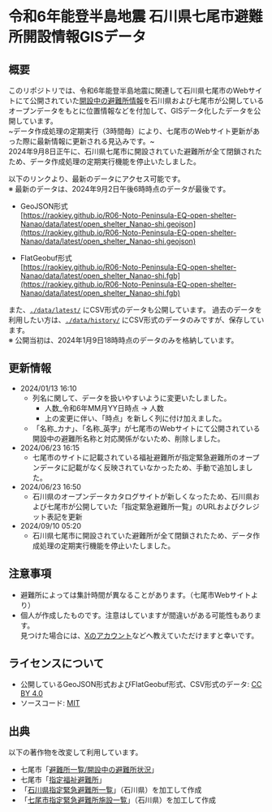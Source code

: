 # 令和6年能登半島地震 石川県七尾市避難所開設情報GISデータ

## 概要
このリポジトリでは、令和6年能登半島地震に関連して石川県七尾市のWebサイトにて公開されていた[開設中の避難所情報](https://www.city.nanao.lg.jp/bosai/mail/202401021200.html)を石川県および七尾市が公開しているオープンデータをもとに位置情報などを付加して、GISデータ化したデータを公開しています。  
~データ作成処理の定期実行（3時間毎）により、七尾市のWebサイト更新があった際に最新情報に更新される見込みです。~  
2024年9月8日正午に、石川県七尾市に開設されていた避難所が全て閉鎖されたため、データ作成処理の定期実行機能を停止いたしました。  

以下のリンクより、最新のデータにアクセス可能です。  
※ 最新のデータは、2024年9月2日午後6時時点のデータが最後です。  
- GeoJSON形式  
[https://raokiey.github.io/R06-Noto-Peninsula-EQ-open-shelter-Nanao/data/latest/open_shelter_Nanao-shi.geojson](https://raokiey.github.io/R06-Noto-Peninsula-EQ-open-shelter-Nanao/data/latest/open_shelter_Nanao-shi.geojson)  

- FlatGeobuf形式  
[https://raokiey.github.io/R06-Noto-Peninsula-EQ-open-shelter-Nanao/data/latest/open_shelter_Nanao-shi.fgb](https://raokiey.github.io/R06-Noto-Peninsula-EQ-open-shelter-Nanao/data/latest/open_shelter_Nanao-shi.fgb)


また、[`./data/latest/`](https://github.com/raokiey/R06-Noto-Peninsula-EQ-open-shelter-Nanao/tree/main/data/latest/) にCSV形式のデータも公開しています。 
過去のデータを利用したい方は、[`./data/history/`](https://github.com/raokiey/R06-Noto-Peninsula-EQ-open-shelter-Nanao/tree/main/data/history/) にCSV形式のデータのみですが、保存しています。  
※ 公開当初は、2024年1月9日18時時点のデータのみを格納しています。  

## 更新情報
- 2024/01/13 16:10
    - 列名に関して、データを扱いやすいように変更いたしました。  
        + 人数_令和6年MM月YY日時点 → 人数  
        + 上の変更に伴い、「時点」を新しく列に付け加えました。  
    - 「名称_カナ」、「名称_英字」が七尾市のWebサイトにて公開されている開設中の避難所名称と対応関係がないため、削除しました。  
- 2024/06/23 16:15  
    - 七尾市のサイトに記載されている福祉避難所が指定緊急避難所のオープンデータに記載がなく反映されていなかったため、手動で追加しました。  
- 2024/06/23 16:50  
    - 石川県のオープンデータカタログサイトが新しくなったため、石川県および七尾市が公開していた「指定緊急避難所一覧」のURLおよびクレジット表記を更新
- 2024/09/10 05:20
    - 石川県七尾市に開設されていた避難所が全て閉鎖されたため、データ作成処理の定期実行機能を停止いたしました。

## 注意事項
- 避難所によっては集計時間が異なることがあります。（七尾市Webサイトより）  
- 個人が作成したものです。注意はしていますが間違いがある可能性もあります。  
    見つけた場合には、[Xのアカウント](https://twitter.com/ra0kley/)などへ教えていただけますと幸いです。

## ライセンスについて  
- 公開しているGeoJSON形式およびFlatGeobuf形式、CSV形式のデータ: [CC BY 4.0](https://creativecommons.org/licenses/by/4.0/)
- ソースコード: [MIT](https://opensource.org/license/mit/)

## 出典
以下の著作物を改変して利用しています。  
- 七尾市「[避難所一覧/開設中の避難所状況](https://www.city.nanao.lg.jp/bosai/mail/202401021200.html)」  
- 七尾市「[指定福祉避難所](https://www.city.nanao.lg.jp/bosai/kurashi/bosai/hinan/documents/r040701_fukushihinanjo.pdf)」  
-  「[石川県指定緊急避難所一覧](https://ishikawa-datapf.jp/ckan/dataset/170003_evacuation_space)」（石川県）を加工して作成
- 「[七尾市指定緊急避難所施設一覧](https://ishikawa-datapf.jp/ckan/dataset/172022_evacuation_space)」（石川県）を加工して作成    

